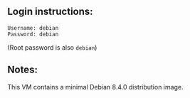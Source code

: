 ## Login instructions:

```
Username: debian
Password: debian
```
(Root password is also ```debian```)

## Notes:

This VM contains a minimal Debian 8.4.0 distribution image.
